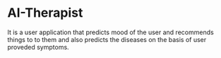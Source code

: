 # AI-Therapist
It is a user application that predicts mood of the user and recommends things to to them and also predicts the diseases on the basis of user proveded symptoms.
